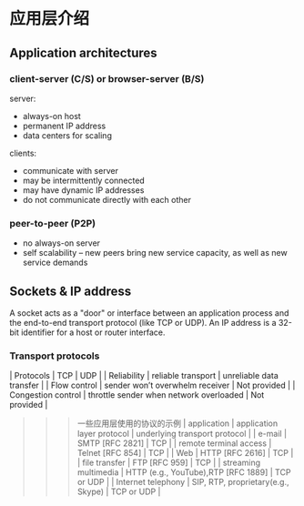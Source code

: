 # 应用层介绍

## Application architectures

### client-server (C/S) or browser-server (B/S)

server:
- always-on host
- permanent IP address
- data centers for scaling

clients:
- communicate with server
- may be intermittently connected
- may have dynamic IP addresses
- do not communicate directly with each other

### peer-to-peer (P2P)

- no always-on server
- self scalability – new peers bring new service capacity, as well as new service demands

## Sockets & IP address

A socket acts as a "door" or interface between an application process and the end-to-end transport protocol (like TCP or UDP).
An IP address is a 32-bit identifier for a host or router interface.

### Transport protocols

| Protocols          | TCP                                     | UDP                      |
| Reliability        | reliable transport                      | unreliable data transfer |
| Flow control       | sender won’t overwhelm receiver         | Not provided            |
| Congestion control | throttle sender when network overloaded | Not provided            |

>>>一些应用层使用的协议的示例
| application | application layer protocol | underlying transport protocol |
| e-mail | SMTP [RFC 2821] | TCP |
| remote terminal access | Telnet [RFC 854] | TCP |
| Web | HTTP [RFC 2616] | TCP |
| file transfer | FTP [RFC 959] | TCP |
| streaming multimedia | HTTP (e.g., YouTube),RTP [RFC 1889] | TCP or UDP |
| Internet telephony | SIP, RTP, proprietary(e.g., Skype) | TCP or UDP |
>>>